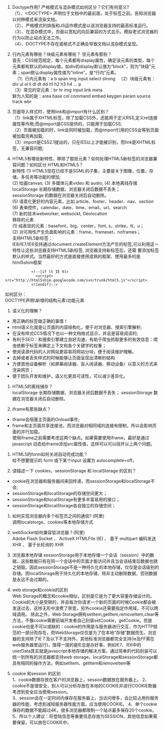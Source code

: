 1.  Doctype作用? 严格模式与混杂模式如何区分？它们有何意义?  
  （1）、<!DOCTYPE> 声明位于文档中的最前面，处于<html>标签之前。告知浏览器以何种模式来渲染文档。  
  （2）、严格模式的排版和JS运作模式是以该浏览器支持的最高标准运行。  
  （3）、在混杂模式中，页面以宽松的向后兼容的方式显示。模拟老式浏览器的行为以防止站点无法工作。  
  （4）、DOCTYPE不存在或格式不正确会导致文档以混杂模式呈现。  

1.  行内元素有哪些？块级元素有哪些？ 空元素有那些？  
首先：CSS规范规定，每个元素都有display属性，确定该元素的类型，每个元素都有默认的display值，如div的display默认值为“block”，则为“块级”元素；span默认display属性值为“inline”，是“行内”元素。  
    （1）行内元素有：a b span img input select strong  
    （2）块级元素有：div ul ol li dl dt dd h1 h2 h3 h4 … p  
    （3）常见的空元素：br hr img input link meta  
         鲜为人知的是：area base col command embed keygen param source track wbr

1.  页面导入样式时，使用link和@import有什么区别？  
   （1）link属于XHTML标签，除了加载CSS外，还能用于定义RSS,定义rel连接属性等作用;而@import是CSS提供的，只能用于加载CSS;  
   （2）页面被加载的时，link会同时被加载，而@import引用的CSS会等到页面被加载完再加载;  
   （3）import是CSS2.1提出的，只在IE5以上才能被识别，而link是XHTML标签，无兼容问题;  

1.  HTML5有哪些新特性、移除了那些元素？如何处理HTML5新标签的浏览器兼容问题？如何区分 HTML和HTML5？  
   新特性
    (1) HTML5现在已经不是SGML的子集，主要是关于图像，位置，存储，多任务等功能的增加;  
    (2) 绘画canvas;
    (3) 多媒体元素video 和 audio;   (4) 本地离线存储  
        localStorage 长期存储数据，浏览器关闭后数据不丢失；  
        sessionStorage 的数据在浏览器关闭后自动删除。  
    (5) 语意化更好的内容元素，比如 article、footer、header、nav、section  
    (6) 表单控件，calendar、date、time、email、url、search  
    (7) 新的技术webworker, websockt, Geolocation  
  移除的元素  
    (1) 纯表现的元素：basefont，big，center，font, s，strike，tt，u；  
    (2) 对可用性产生负面影响的元素：frame，frameset，noframes；  
  支持HTML5新标签：  
     IE8/IE7/IE6支持通过document.createElement方法产生的标签,可以利用这一特性让这些浏览器支持HTML5新标签, 浏览器支持新标签后，还需
     要添加标签默认的样式。当然最好的方式是直接使用成熟的框架、使用最多的是html5shim框架     
```
            <!--[if lt IE 9]>
              <script> src="http://html5shim.googlecode.com/svn/trunk/html5.js"</script>
            <![endif]-->
```
  如何区分：  
    DOCTYPE声明\新增的结构元素\功能元素  

1.  语义化的理解？
+   用正确的标签做正确的事情！  
+   html语义化就是让页面的内容结构化，便于对浏览器、搜索引擎解析;  
+   在没有样式CCS情况下也以一种文档格式显示，并且是容易阅读的;
+   有利于SEO：和搜索引擎建立良好沟通，有助于爬虫抓取更多的有效信息：爬虫依赖于标签来确定上下文和各个关键字的权重；
+   使阅读源代码的人对网站更容易将网站分块，便于阅读维护理解。
+   去掉或者丢失样式的时候能够让页面呈现出清晰的结构
+   方便其他设备解析（如屏幕阅读器、盲人阅读器、移动设备）以意义的方式来渲染网页；
+   便于团队开发和维护，语义化更具可读性，可以减少差异化。

1.  HTML5的离线储存？  
   localStorage    长期存储数据，浏览器关闭后数据不丢失；
   sessionStorage  数据在浏览器关闭后自动删除。

1.  iframe有那些缺点？  
+   iframe会阻塞主页面的Onload事件;  
+   frame和主页面共享连接池，而浏览器对相同域的连接有限制，所以会影响页面的并行加载。  
   使用iframe之前需要考虑这两个缺点。如果需要使用iframe，最好是通过javascript
   动态给iframe添加src属性值，这样可以可以绕开以上两个问题。   

1.  HTML5的form如何关闭自动完成功能？  
   给不想要提示的 form 或下某个input 设置为 autocomplete=off。

1.  请描述一下 cookies，sessionStorage 和 localStorage 的区别？  
+   cookie在浏览器和服务器间来回传递，而sessionStorage和localStorage不会;  
+   sessionStorage和localStorage的存储空间更大；  
+   sessionStorage和localStorage有更多丰富易用的接口；
+   sessionStorage和localStorage各自独立的存储空间；

1.  如何实现浏览器内多个标签页之间的通信? (阿里)  
   调用localstorge、cookies等本地存储方式  

1.  webSocket如何兼容低浏览器？(阿里)  
    Adobe Flash Socket 、 ActiveX HTMLFile (IE) 、 基于 multipart 编码发送 XHR 、 基于长轮询的 XHR

1.  浏览器本地存储
   sessionStorage用于本地存储一个会话（session）中的数据，这些数据只有在同一个会话中的页面才能访问并且当会话结束后数据也随之销毁。因此sessionStorage不是一种持久化的本地存储，仅仅是会话级别的存储。而localStorage用于持久化的本地存储，除非主动删除数据，否则数据是永远不会过期的。

1.  web storage和cookie的区别  
   Web Storage的概念和cookie相似，区别是它是为了更大容量存储设计的。Cookie的大小是受限的，并且每次你请求一个新的页面的时候Cookie都会被发送过去，这样无形中浪费了带宽，另外cookie还需要指定作用域，不可以跨域调用。 除此之外，Web Storage拥有setItem,getItem,removeItem,clear等方法，不像cookie需要前端开发者自己封装setCookie，getCookie。但是cookie也是不可以或缺的：cookie的作用是与服务器进行交互，作为HTTP规范的一部分而存在，而WebStorage仅仅是为了在本地“存储”数据而生。浏览器的支持除了IE７及以下不支持外，其他标准浏览器都完全支持(ie及FF需在web服务器里运行)，值得一提的是IE总是办好事，例如IE7、IE6中的userData其实就是javascript本地存储的解决方案。通过简单的代码封装可以统一到所有的浏览器都支持web storage。localStorage和sessionStorage都具有相同的操作方法，例如setItem、getItem和removeItem等   

1.  cookie 和session 的区别  
   1、cookie数据存放在客户的浏览器上，session数据放在服务器上。
   2、cookie不是很安全，别人可以分析存放在本地的COOKIE并进行COOKIE欺骗考虑到安全应当使用session。  
   3、session会在一定时间内保存在服务器上。当访问增多，会比较占用你服务器的性能，考虑到减轻服务器性能方面，应当使用COOKIE。
   4、单个cookie保存的数据不能超过4K，很多浏览器都限制一个站点最多保存20个cookie。
   5、所以个人建议：将登陆信息等重要信息存放为SESSION，其他信息如果需要保留，可以放在COOKIE中。     
